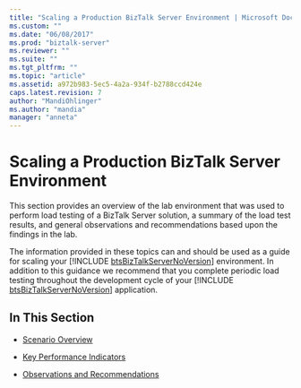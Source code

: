 ```yaml
---
title: "Scaling a Production BizTalk Server Environment | Microsoft Docs"
ms.custom: ""
ms.date: "06/08/2017"
ms.prod: "biztalk-server"
ms.reviewer: ""
ms.suite: ""
ms.tgt_pltfrm: ""
ms.topic: "article"
ms.assetid: a972b983-5ec5-4a2a-934f-b2788ccd424e
caps.latest.revision: 7
author: "MandiOhlinger"
ms.author: "mandia"
manager: "anneta"
---
```

# Scaling a Production BizTalk Server Environment
This section provides an overview of the lab environment that was used to perform load testing of a BizTalk Server solution, a summary of the load test results, and general observations and recommendations based upon the findings in the lab.  
  
 The information provided in these topics can and should be used as a guide for scaling your [!INCLUDE [btsBizTalkServerNoVersion](../includes/btsbiztalkservernoversion-md.md)] environment. In addition to this guidance we recommend that you complete periodic load testing throughout the development cycle of your [!INCLUDE [btsBizTalkServerNoVersion](../includes/btsbiztalkservernoversion-md.md)] application.  
  
## In This Section  
  
-   [Scenario Overview](../technical-guides/scenario-overview.md)  
  
-   [Key Performance Indicators](../technical-guides/key-performance-indicators.md)  
  
-   [Observations and Recommendations](../technical-guides/observations-and-recommendations.md)